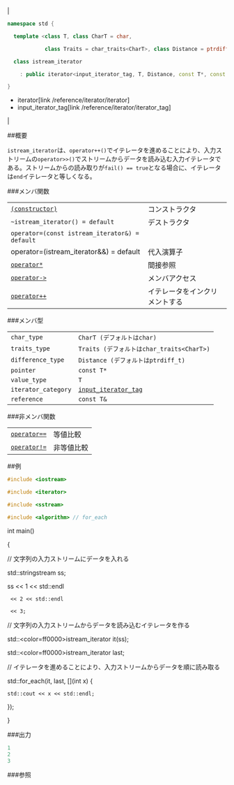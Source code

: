 
| |
|----------------------------------------------------------------------------------------------------------------------------------------------------------------------------------------------------------------------------------------------------------------------------------------------------------------------------------------------------------------------------------------------------------------------------------------------------------------------------------------------------------------------------------------------------------|
|


```cpp
namespace std {

  template <class T, class CharT = char,

            class Traits = char_traits<CharT>, class Distance = ptrdiff_t>

  class istream_iterator

    : public iterator<input_iterator_tag, T, Distance, const T*, const T&>

}
```
* iterator[link /reference/iterator/iterator]
* input_iterator_tag[link /reference/iterator/iterator_tag]

 |


##概要

`istream_iterator`は、`operator++()`でイテレータを進めることにより、入力ストリームの`operator>>()`でストリームからデータを読み込む入力イテレータである。ストリームからの読み取りが`fail() == true`となる場合に、イテレータは`end`イテレータと等しくなる。


###メンバ関数


| | |
|-----------------------------------------------------------------------------------------------------------------------------------------------------------------------------------|-----------------------------------------------|
| [`(constructor)`](./istream_iterator) | コンストラクタ |
| `~istream_iterator() = default` | デストラクタ |
| <code>operator=(const istream_iterator&) = default
 operator=(istream_iterator&&) = default</code> | 代入演算子 |
| [`operator*`](./op_deref) | 間接参照 |
| [`operator->`](./op_arrow) | メンバアクセス |
| [`operator++`](./op_increment) | イテレータをインクリメントする |


###メンバ型


| | |
|--------------------------------|----------------------------------------------------------------------------------------------------------------------|
| `char_type` | `CharT (デフォルトはchar)` |
| `traits_type` | `Traits (デフォルトはchar_traits<CharT>)` |
| `difference_type` | `Distance (デフォルトはptrdiff_t)` |
| `pointer` | `const T*` |
| `value_type` | `T` |
| `iterator_category` | [`input_iterator_tag`](/reference/iterator/iterator_tag) |
| `reference` | `const T&` |


###非メンバ関数


| | |
|-------------------------------------------------------------------------------------------------------------------------------|-----------------|
| [`operator==`](./op_equal) | 等値比較 |
| [`operator!=`](./op_not_equal) | 非等値比較 |




##例


```cpp
#include <iostream>

#include <iterator>

#include <sstream>

#include <algorithm> // for_each
```

int main()

{

  // 文字列の入力ストリームにデータを入れる

  std::stringstream ss;

  ss << 1 << std::endl

     << 2 << std::endl

     << 3;


  // 文字列の入力ストリームからデータを読み込むイテレータを作る

  std::<color=ff0000>istream_iterator</color><int> it(ss);

  std::<color=ff0000>istream_iterator</color><int> last;


  // イテレータを進めることにより、入力ストリームからデータを順に読み取る

  std::for_each(it, last, [](int x) {

    std::cout << x << std::endl;

  });

}




###出力

```cpp
1
2
3
```

###参照


